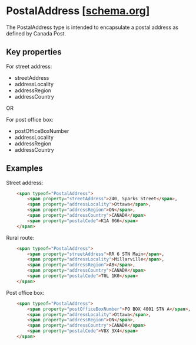 # PostalAddress [[schema.org](http://schema.org/PostalAddress)]

The PostalAddress type is intended to encapsulate a postal address as defined by Canada Post.

## Key properties

For street address:

* streetAddress
* addressLocality
* addressRegion
* addressCountry

OR 

For post office box:

* postOfficeBoxNumber
* addressLocality
* addressRegion
* addressCountry

## Examples

Street address:
```html
    <span typeof="PostalAddress">
        <span property="streetAddress">240, Sparks Street</span>,
        <span property="addressLocality">Ottawa</span>, 
        <span property="addressRegion">ON</span>,
        <span property="addressCountry">CANADA</span>
        <span property="postalCode">K1A 0G6</span>
    </span>
```
Rural route:
```html
    <span typeof="PostalAddress">
        <span property="streetAddress">RR 6 STN Main</span>,
        <span property="addressLocality">Millarville</span>, 
        <span property="addressRegion">AB</span>,
        <span property="addressCountry">CANADA</span>
        <span property="postalCode">T0L 1K0</span>
    </span>
```
Post office box:
```html
    <span typeof="PostalAddress">
        <span property="postOfficeBoxNumber">PO BOX 4001 STN A</span>,
        <span property="addressLocality">Ottawa</span>, 
        <span property="addressRegion">ON</span>, 
        <span property="addressCountry">CANADA</span>
        <span property="postalCode">V8X 3X4</span>
    </span>
```
